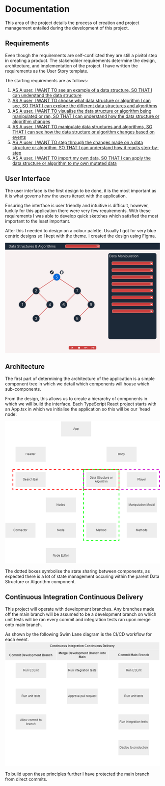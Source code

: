 # Documentation
This area of the project details the process of creation and project management entailed during the development of this project.

## Requirements
Even though the requirements are self-conflicted they are still a pivitol step in creating a product. The stakeholder requirements determine the design, architecture, and implementation of the project. I have written the requirements as the User Story template.

The starting requirements are as follows:
1. [AS A user, I WANT TO see an example of a data structure, SO THAT I can understand the data structure](https://github.com/samp-reston/algo-visualiser/issues/3)
2. [AS A user, I WANT TO choose what data structure or algorithm I can see, SO THAT I can explore the different data structures and algorithms](https://github.com/samp-reston/algo-visualiser/issues/4)
3. [AS A user, I WANT TO visualise the data structure or algorithm being manipulated or ran, SO THAT I can understand how the data structure or algorithm changes](https://github.com/samp-reston/algo-visualiser/issues/5)
4. [AS A user, I WANT TO manipulate data structures and algorithms, SO THAT I can see how the data structure or algorithm changes based on events](https://github.com/samp-reston/algo-visualiser/issues/6)
5. [AS A user, I WANT TO step through the changes made on a data structure or algorithm, SO THAT I can understand how it reacts step-by-step](https://github.com/samp-reston/algo-visualiser/issues/7)
6. [AS A user, I WANT TO import my own data, SO THAT I can apply the data structure or algorithm to my own mutated data](https://github.com/samp-reston/algo-visualiser/issues/8)
## User Interface
The user interface is the first design to be done, it is the most important as it is what governs how the users iteract with the application.

Ensuring the interface is user friendly and intuitive is difficult, however, luckily for this application there were very few requirements. With these requirements I was able to develop quick sketches which satisfied the most important to the least important.

After this I needed to design on a colour palette. Usually I got for very blue centric designs so I kept with the theme. I created the design using Figma.

![User Interface Design](./designs/interface/Home-Design.png)

## Architecture
The first part of determining the architecture of the application is a simple component tree in which we detail which components will house which sub-components.

From the design, this allows us to create a hierarchy of components in which we will build the interface. Each TypeScript React project starts with an App.tsx in which we initialise the application so this will be our 'head node'.

![Component Tree](./designs/architecture/Data%20Structure%20and%20Alogrithm%20Visualiser.png)

The dotted boxes symbolise the state sharing between components, as expected there is a lot of state management occuring within the parent Data Structure or Algorithm component.

## Continuous Integration Continuous Delivery
This project will operate with development branches. Any branches made off the main branch will be assumed to be a development branch on which unit tests will be ran every commit and integration tests ran upon merge onto main branch.

As shown by the following Swim Lane diagram is the CI/CD workflow for each event.
![CI/CD](./designs/CI-CD/Actions%20and%20Workflow.png)

To build upon these principles further I have protected the main branch from direct commits.
